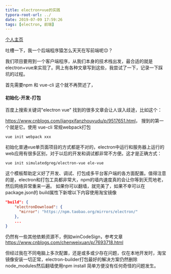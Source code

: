 ```yaml
---
title: electron+vue的实践
typora-root-url: ../
date: 2019-07-09 17:59:26
tags: [electron, 前端]
---
```


[个人主页](https://lzlz000.github.io)

吐槽一下，我一个后端程序猿怎么天天在写前端呢😔？

我们项目要用到一个客户端程序，从我们本身的技术栈出发，最合适的就是electron+vue来实现了。网上有各种文章写到这些，我尝试了一下，记录一下踩坑的过程。

首先需要npm 和 vue-cli 这个就不再赘述了，

#### 初始化-开发-打包

百度上搜索关键词"electron vue" 找到的很多文章会让人误入歧途，比如这个：

<https://www.cnblogs.com/jiangxifanzhouyudu/p/9517651.html>， 搜到的第一个就是它。使用 vue-cli 常规webpack打包

```
vue init webpack xxx
```

初始化普通vue单页面项目的方式都是不对的，electron中运行和服务器上运行的web应用有很多区别，对于以后的开发和调试都非常不方便。这才是正确方式：

```
vue init simulatedgreg/electron-vue ele-vue
```

这个模板帮助定义好了开发、调试、打包成多平台客户端的各方面配置。值得注意的是，electron和打包工具都非常大，npm的墙内速度真的会让你等到天荒地老，然后网络异常重来一遍。 如果你可以翻墙，就完美了，如果不幸可以在package.json的 build属性下新增以下内容使用淘宝镜像

```json
"build": {
    "electronDownload": {
      "mirror": "https://npm.taobao.org/mirrors/electron/"
    },
    ...
}
```

仍然有一些其他依赖资源不，例如winCodeSign，参考文章  https://www.cnblogs.com/chenweixuan/p/7693718.html

但经过我在不同电脑上多次配置，还是或多或少存在问题，仅在本地开发时，淘宝镜像安装一切正常，electron-builder打包最好的解决方案仍然删除node_modules然后翻墙使用npm install 简单方便没有任何奇怪的问题发生。
